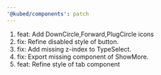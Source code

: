 ```yaml
---
'@kubed/components': patch
---
```


1. feat: Add DownCircle,Forward,PlugCircle icons
2. fix: Refine disabled style of button.
3. fix: Add missing z-index to TypeSelect.
4. fix: Export missing component of ShowMore.
5. feat: Refine style of tab component
